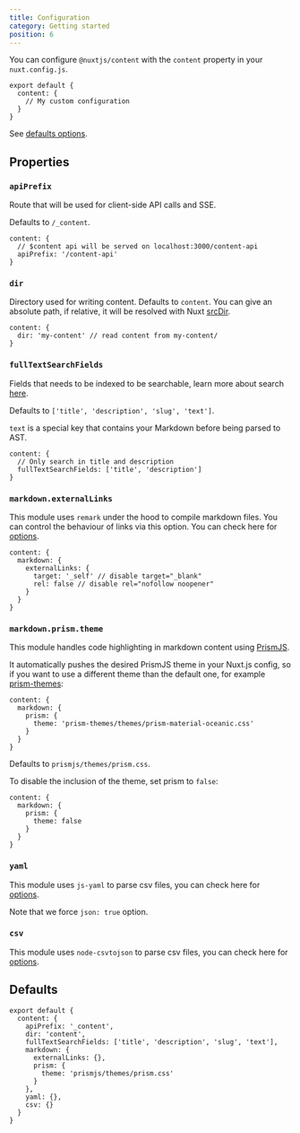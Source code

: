 ```yaml
---
title: Configuration
category: Getting started
position: 6
---
```


You can configure `@nuxtjs/content` with the `content` property in your `nuxt.config.js`.

```js{}[nuxt.config.js]
export default {
  content: {
    // My custom configuration
  }
}
```

See [defaults options](#defaults).

## Properties

### `apiPrefix`

Route that will be used for client-side API calls and SSE.

Defaults to `/_content`.

```js{}[nuxt.config.js]
content: {
  // $content api will be served on localhost:3000/content-api
  apiPrefix: '/content-api'
}
```

### `dir`

Directory used for writing content. Defaults to `content`.
You can give an absolute path, if relative, it will be resolved with Nuxt [srcDir](https://nuxtjs.org/api/configuration-srcdir).

```js{}[nuxt.config.js]
content: {
  dir: 'my-content' // read content from my-content/
}
```

### `fullTextSearchFields`

Fields that needs to be indexed to be searchable, learn more about search [here](/fetching#searchfield-value).

Defaults to `['title', 'description', 'slug', 'text']`.

`text` is a special key that contains your Markdown before being parsed to AST.

```js{}[nuxt.config.js]
content: {
  // Only search in title and description
  fullTextSearchFields: ['title', 'description']
}
```

### `markdown.externalLinks`

This module uses `remark` under the hood to compile markdown files. You can control the behaviour of links via this option. You can check here for [options](https://github.com/remarkjs/remark-external-links#api).

```js{}[nuxt.config.js]
content: {
  markdown: {
    externalLinks: {
      target: '_self' // disable target="_blank"
      rel: false // disable rel="nofollow noopener"
    }
  }
}
```

### `markdown.prism.theme`

This module handles code highlighting in markdown content using [PrismJS](https://prismjs.com).

It automatically pushes the desired PrismJS theme in your Nuxt.js config, so if you want to use a different theme than the default one, for example [prism-themes](https://github.com/PrismJS/prism-themes):

```js{}[nuxt.config.js]
content: {
  markdown: {
    prism: {
      theme: 'prism-themes/themes/prism-material-oceanic.css'
    }
  }
}
```

Defaults to `prismjs/themes/prism.css`.

To disable the inclusion of the theme, set prism to `false`:
```js{}[nuxt.config.js]
content: {
  markdown: {
    prism: {
      theme: false
    }
  }
}
```

### `yaml`

This module uses `js-yaml` to parse csv files, you can check here for [options](https://github.com/nodeca/js-yaml#api).

Note that we force `json: true` option.

### `csv`

This module uses `node-csvtojson` to parse csv files, you can check here for [options](https://github.com/Keyang/node-csvtojson#parameters).

## Defaults

```js{}[nuxt.config.js]
export default {
  content: {
    apiPrefix: '_content',
    dir: 'content',
    fullTextSearchFields: ['title', 'description', 'slug', 'text'],
    markdown: {
      externalLinks: {},
      prism: {
        theme: 'prismjs/themes/prism.css'
      }
    },
    yaml: {},
    csv: {}
  }
}
```

